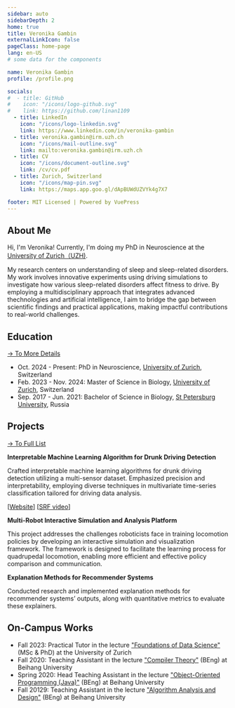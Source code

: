 ```yaml
---
sidebar: auto
sidebarDepth: 2
home: true
title: Veronika Gambin
externalLinkIcon: false
pageClass: home-page
lang: en-US
# some data for the components

name: Veronika Gambin
profile: /profile.png

socials:
#  - title: GitHub
#    icon: "/icons/logo-github.svg"
#    link: https://github.com/linan1109
  - title: LinkedIn
    icon: "/icons/logo-linkedin.svg"
    link: https://www.linkedin.com/in/veronika-gambin
  - title: veronika.gambin@irm.uzh.ch
    icon: "/icons/mail-outline.svg"
    link: mailto:veronika.gambin@irm.uzh.ch
  - title: CV
    icon: "/icons/document-outline.svg"
    link: /cv/cv.pdf
  - title: Zurich, Switzerland
    icon: "/icons/map-pin.svg"
    link: https://maps.app.goo.gl/dApBUWdUZVYk4g7X7

footer: MIT Licensed | Powered by VuePress
---
```




<ProfileSection :frontmatter="$page.frontmatter" />


## About Me

Hi, I'm Veronika! Currently, I'm doing my PhD in Neuroscience at the [University of Zurich（UZH)][uzh-home].

My research centers on understanding of sleep and sleep-related disorders. My work involves innovative experiments using driving simulations to investigate how various sleep-related disorders affect fitness to drive. 
By employing a multidisciplinary approach that integrates advanced thechnologies and artificial intelligence, I aim to bridge the gap between scientific findings and practical applications, making impactful contributions to real-world challenges.


[uzh-home]: https://www.uzh.ch/en.html
[spbu-home]: https://english.spbu.ru/
[bosch-iot]: https://www.iot-lab.ch/
[eth-home]: https://ethz.ch/en.html

## Education

[→ To More Details][education-detail]
 - Oct. 2024 - Present: PhD in Neuroscience, [University of Zurich][uzh-home], Switzerland
 - Feb. 2023 - Nov. 2024: Master of Science in Biology, [University of Zurich][uzh-home], Switzerland
 - Sep. 2017 - Jun. 2021: Bachelor of Science in Biology, [St Petersburg University][spbu-home], Russia

[education-detail]: /education/


## Projects

[→ To Full List][projects-detail]

<ProjectCard image="/projects/1.png" hideBorder=true>

  **Interpretable Machine Learning Algorithm for Drunk Driving Detection**


Crafted interpretable machine learning algorithms for drunk driving detection utilizing a multi-sensor dataset. 
Emphasized precision and interpretability, employing diverse techniques in multivariate time-series classification tailored for driving data analysis.

  [[Website](https://www.iot-lab.ch/projects-connectedmobility/drive/)] [[SRF video](https://www.iot-lab.ch/news/our-in-vehicle-drunk-driving-detection-featured-on-srf-swiss-tv/)] 

</ProjectCard>

<ProjectCard image="/projects/anymal.png" hideBorder=true>

  **Multi-Robot Interactive Simulation and Analysis Platform**

This project addresses the challenges roboticists face in training locomotion policies by developing an interactive simulation and visualization framework.
The framework is designed to facilitate the learning process for quadrupedal locomotion, enabling more efficient and effective policy comparison and communication.

</ProjectCard>


<ProjectCard image="/projects/rose.png" hideBorder=true>

  **Explanation Methods for Recommender Systems**

Conducted research and implemented explanation methods for recommender systems’ outputs, along
with quantitative metrics to evaluate these explainers. 

</ProjectCard>

[projects-detail]: /projects/


## On-Campus Works

- Fall 2023: Practical Tutor in the lecture ["Foundations of Data Science"][fds] (MSc & PhD) at the University of Zurich
- Fall 2020: Teaching Assistant in the lecture ["Compiler Theory"][this-site] (BEng) at Beihang University
- Spring 2020: Head Teaching Assistant in the lecture ["Object-Oriented Programming (Java)"][this-site] (BEng) at Beihang University
- Fall 20129: Teaching Assistant in the lecture ["Algorithm Analysis and Design"][this-site] (BEng) at Beihang University

[fds]: https://www.ifi.uzh.ch/en/dast/teaching/FDS.html
[this-site]: /

<!-- Custom style for this page -->

<style lang="stylus">

.theme-container.home-page .page
  font-size 14px
  font-family "lucida grande", "lucida sans unicode", lucida, "Helvetica Neue", Helvetica, Arial, sans-serif;
  p
    margin 0 0 0.5rem
  p, ul, ol
    line-height normal
  a
    font-weight normal
  .theme-default-content:not(.custom) > h2
    margin-bottom 0.5rem
  .theme-default-content:not(.custom) > h2:first-child + p
    margin-top 0.5rem
  .theme-default-content:not(.custom) > h3
    padding-top 4rem

  /* Override */
  .md-card
    margin-top 0.5em
    .card-image
      padding 0.2rem
      img
        max-width 120px
        max-height 120px
    .card-content p
      -webkit-margin-after 0.2em

.medium-zoom-image--opened {
  width: auto;
  height: auto;
  max-width: 100%;
  max-height: 100vh;
  object-fit: contain;
  z-index: 1000;
  position: fixed;
  top: 50%;
  left: 50%;
  transform: translate(-50%, -50%);
  transition: transform 0.3s ease, width 0.3s ease, height 0.3s ease;
}

@media (max-width: 419px)
  .theme-container.home-page .page
    p, ul, ol
      line-height 1.5

    .md-card
      .card-image
        img 
          width 100%
          max-width 400px

</style>

